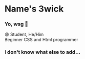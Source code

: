  # Name's 3wick
 ### Yo, wsg 🙂
 😄 Student, He/Him 
 <br> Beginner CSS and Html programmer
 

### I don't know what else to add...
<!--
**eeeeeeeeea/eeeeeeeeea** is a ✨ _special_ ✨ repository because its `README.md` (this file) appears on your GitHub profile.

Here are some ideas to get you started:

- 🔭 I’m currently working on ...
- 🌱 I’m currently learning ...
- 👯 I’m looking to collaborate on ...
- 🤔 I’m looking for help with ...
- 💬 Ask me about ...
- 📫 How to reach me: ...
- 😄 Pronouns: ...
- ⚡ Fun fact: ...
-->

